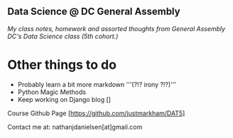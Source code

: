 ## Data Science @ DC General Assembly

*My class notes, homework and assorted thoughts from General Assembly DC's Data Science class (5th cohort.)*

# Other things to do

* Probably learn a bit more markdown '''(?!? irony ?!?)'''
* Python Magic Methods
* Keep working on Django blog []


Course Github Page
[https://github.com/justmarkham/DAT5]

Contact me at:
nathanjdanielsen[at]gmail.com